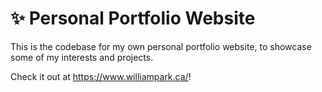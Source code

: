 # ✨ Personal Portfolio Website

This is the codebase for my own personal portfolio website, to showcase some of my interests and projects.

Check it out at https://www.williampark.ca/!
